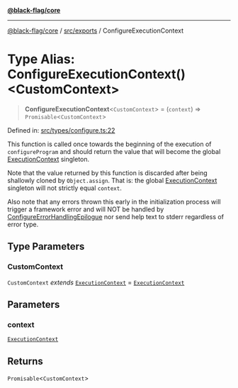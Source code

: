 [**@black-flag/core**](../../../README.md)

***

[@black-flag/core](../../../README.md) / [src/exports](../README.md) / ConfigureExecutionContext

# Type Alias: ConfigureExecutionContext()\<CustomContext\>

> **ConfigureExecutionContext**\<`CustomContext`\> = (`context`) => `Promisable`\<`CustomContext`\>

Defined in: [src/types/configure.ts:22](https://github.com/Xunnamius/black-flag/blob/f3086f07a0f4cf661850599e370f220c47febbd1/src/types/configure.ts#L22)

This function is called once towards the beginning of the execution of
`configureProgram` and should return the value that will become the global
[ExecutionContext](../util/type-aliases/ExecutionContext.md) singleton.

Note that the value returned by this function is discarded after being
shallowly cloned by `Object.assign`. That is: the global
[ExecutionContext](../util/type-aliases/ExecutionContext.md) singleton will not strictly equal `context`.

Also note that any errors thrown this early in the initialization process
will trigger a framework error and will NOT be handled by
[ConfigureErrorHandlingEpilogue](ConfigureErrorHandlingEpilogue.md) nor send help text to stderr
regardless of error type.

## Type Parameters

### CustomContext

`CustomContext` *extends* [`ExecutionContext`](../util/type-aliases/ExecutionContext.md) = [`ExecutionContext`](../util/type-aliases/ExecutionContext.md)

## Parameters

### context

[`ExecutionContext`](../util/type-aliases/ExecutionContext.md)

## Returns

`Promisable`\<`CustomContext`\>
